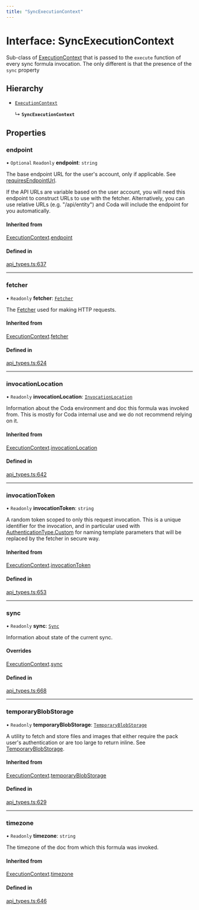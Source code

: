 ```yaml
---
title: "SyncExecutionContext"
---
```

# Interface: SyncExecutionContext

Sub-class of [ExecutionContext](ExecutionContext.md) that is passed to the `execute` function of every
sync formula invocation. The only different is that the presence of the `sync` property

## Hierarchy

- [`ExecutionContext`](ExecutionContext.md)

  ↳ **`SyncExecutionContext`**

## Properties

### endpoint

• `Optional` `Readonly` **endpoint**: `string`

The base endpoint URL for the user's account, only if applicable. See [requiresEndpointUrl](AWSAccessKeyAuthentication.md#requiresendpointurl).

If the API URLs are variable based on the user account, you will need this endpoint
to construct URLs to use with the fetcher. Alternatively, you can use relative URLs
(e.g. "/api/entity") and Coda will include the endpoint for you automatically.

#### Inherited from

[ExecutionContext](ExecutionContext.md).[endpoint](ExecutionContext.md#endpoint)

#### Defined in

[api_types.ts:637](https://github.com/coda/packs-sdk/blob/main/api_types.ts#L637)

___

### fetcher

• `Readonly` **fetcher**: [`Fetcher`](Fetcher.md)

The [Fetcher](Fetcher.md) used for making HTTP requests.

#### Inherited from

[ExecutionContext](ExecutionContext.md).[fetcher](ExecutionContext.md#fetcher)

#### Defined in

[api_types.ts:624](https://github.com/coda/packs-sdk/blob/main/api_types.ts#L624)

___

### invocationLocation

• `Readonly` **invocationLocation**: [`InvocationLocation`](InvocationLocation.md)

Information about the Coda environment and doc this formula was invoked from.
This is mostly for Coda internal use and we do not recommend relying on it.

#### Inherited from

[ExecutionContext](ExecutionContext.md).[invocationLocation](ExecutionContext.md#invocationlocation)

#### Defined in

[api_types.ts:642](https://github.com/coda/packs-sdk/blob/main/api_types.ts#L642)

___

### invocationToken

• `Readonly` **invocationToken**: `string`

A random token scoped to only this request invocation.
This is a unique identifier for the invocation, and in particular used with
[AuthenticationType.Custom](../enums/AuthenticationType.md#custom) for naming template parameters that will be
replaced by the fetcher in secure way.

#### Inherited from

[ExecutionContext](ExecutionContext.md).[invocationToken](ExecutionContext.md#invocationtoken)

#### Defined in

[api_types.ts:653](https://github.com/coda/packs-sdk/blob/main/api_types.ts#L653)

___

### sync

• `Readonly` **sync**: [`Sync`](Sync.md)

Information about state of the current sync.

#### Overrides

[ExecutionContext](ExecutionContext.md).[sync](ExecutionContext.md#sync)

#### Defined in

[api_types.ts:668](https://github.com/coda/packs-sdk/blob/main/api_types.ts#L668)

___

### temporaryBlobStorage

• `Readonly` **temporaryBlobStorage**: [`TemporaryBlobStorage`](TemporaryBlobStorage.md)

A utility to fetch and store files and images that either require the pack user's authentication
or are too large to return inline. See [TemporaryBlobStorage](TemporaryBlobStorage.md).

#### Inherited from

[ExecutionContext](ExecutionContext.md).[temporaryBlobStorage](ExecutionContext.md#temporaryblobstorage)

#### Defined in

[api_types.ts:629](https://github.com/coda/packs-sdk/blob/main/api_types.ts#L629)

___

### timezone

• `Readonly` **timezone**: `string`

The timezone of the doc from which this formula was invoked.

#### Inherited from

[ExecutionContext](ExecutionContext.md).[timezone](ExecutionContext.md#timezone)

#### Defined in

[api_types.ts:646](https://github.com/coda/packs-sdk/blob/main/api_types.ts#L646)
